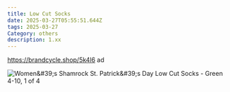```yaml
---
title: Low Cut Socks
date: 2025-03-27T05:55:51.644Z
tags: 2025-03-27
Category: others
description: 1.xx
---
```

https://brandcycle.shop/5k4l6  ad <!--StartFragment-->

![Women\&#39;s Shamrock St. Patrick\&#39;s Day Low Cut Socks - Green 4-10, 1 of 4](https://target.scene7.com/is/image/Target/GUEST_446d8f41-b285-4245-8d4f-99118f64825b?wid=475&hei=475&qlt=80&fmt=webp)

<!--EndFragment-->